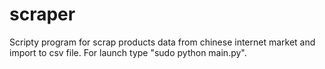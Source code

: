 # scraper 
Scripty program for scrap products data from chinese internet market and import to csv file.
For launch type "sudo python main.py".
